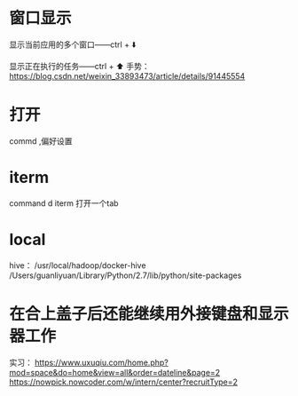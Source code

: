 # 窗口显示
显示当前应用的多个窗口——ctrl +  ⬇️

显示正在执行的任务——ctrl + ⬆️
手势：https://blog.csdn.net/weixin_33893473/article/details/91445554

# 打开
commd ,偏好设置

# iterm
command d iterm 打开一个tab

# local
hive： /usr/local/hadoop/docker-hive
/Users/guanliyuan/Library/Python/2.7/lib/python/site-packages

# 在合上盖子后还能继续用外接键盘和显示器工作
实习：
https://www.uxuqiu.com/home.php?mod=space&do=home&view=all&order=dateline&page=2
https://nowpick.nowcoder.com/w/intern/center?recruitType=2